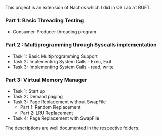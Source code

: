
This project is an extension of Nachos which I did in OS Lab at BUET.

### Part 1: Basic Threading Testing
  - Consumer-Producer threading program

### Part 2 : Multiprogramming through Syscalls implementation
  - Task 1: Basic Multiprogramming Support
  - Task 2: Implementing System Calls - Exec, Exit
  - Task 3: Implementing System Calls - read, write

### Part 3: Virtual Memory Manager
  - Task 1: Start up
  - Task 2: Demand paging
  - Task 3: Page Replacement without SwapFile
    - Part 1: Random Replacement
    - Part 2: LRU Replacement
  - Task 4: Page Replacement with SwapFile
 
The descriptions are well documented in the respective folders.